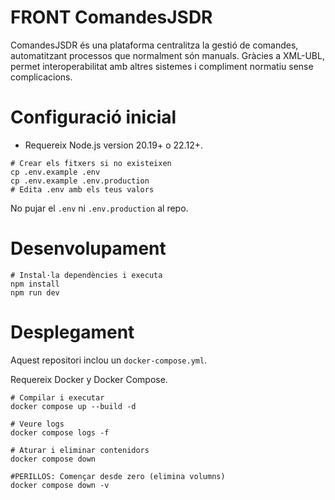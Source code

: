 # FRONT ComandesJSDR
ComandesJSDR és una plataforma centralitza la gestió de comandes, automatitzant processos que normalment són manuals. Gràcies a XML-UBL, permet interoperabilitat amb altres sistemes i compliment normatiu sense complicacions.

# Configuració inicial

- Requereix Node.js version 20.19+ o 22.12+.

```shell
# Crear els fitxers si no existeixen
cp .env.example .env
cp .env.example .env.production
# Edita .env amb els teus valors
```
No pujar el `.env` ni  `.env.production` al repo. 

# Desenvolupament

```shell
# Instal·la dependències i executa
npm install
npm run dev
```

# Desplegament
Aquest repositori inclou un `docker-compose.yml`.

Requereix Docker y Docker Compose.

```shell
# Compilar i executar
docker compose up --build -d

# Veure logs
docker compose logs -f

# Aturar i eliminar contenidors
docker compose down

#PERILLOS: Començar desde zero (elimina volumns)
docker compose down -v
```
